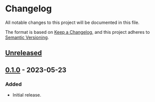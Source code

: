 # Changelog

All notable changes to this project will be documented in this file.

The format is based on [Keep a Changelog](https://keepachangelog.com/en/1.0.0/),
and this project adheres to [Semantic Versioning](https://semver.org/spec/v2.0.0.html).

## [Unreleased]

## [0.1.0] - 2023-05-23

### Added

- Initial release.

[unreleased]: https://github.com/czetech/example-chart/compare/v0.1.0...HEAD
[0.1.0]: https://github.com/czetech/example-chart/tree/v0.1.0
